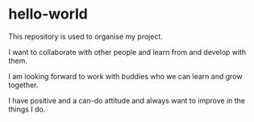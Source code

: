 # hello-world
This repository is used to organise my project.

I want to collaborate with other people and learn from and develop with them. 

I am looking forward to work with buddies who we can learn and grow together.

I have positive and a can-do attitude and always want to improve in the things I do.
